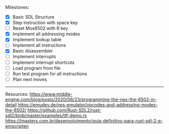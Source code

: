 Milestones:
- [X] Basic SDL Structure
- [X] Step instruction with space key
- [ ] Reset Mos6502 with R key
- [X] Implement all addressing modes
- [X] Implement lookup table
- [ ] Implement all instructions
- [X] Basic disassembler
- [ ] Implement interrupts
- [ ] Implement interrupt shortcuts
- [ ] Load program from file
- [ ] Run test program for all instructions
- [ ] Plan next moves

---
Resources:
https://www.middle-engine.com/blog/posts/2020/06/23/programming-the-nes-the-6502-in-detail
https://emudev.de/nes-emulator/opcodes-and-addressing-modes-the-6502/
https://github.com/Rust-SDL2/rust-sdl2/blob/master/examples/ttf-demo.rs
https://imasters.com.br/desenvolvimento/guia-definitivo-para-rust-sdl-2-e-emscripten